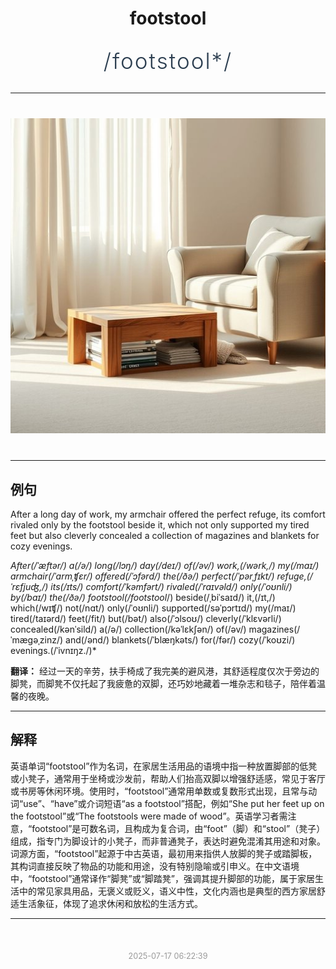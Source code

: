 <div align="center">

# footstool

<div style="margin: 30px 0;">
<h1 style="font-size: 2.5em; font-weight: 300; letter-spacing: 2px; margin: 0; color: #2c3e50;">
/footstool*/
</h1>
</div>

</div>

---

<div align="center" style="margin: 40px 0;">

![footstool](images/footstool.png)

</div>

---

## 例句

After a long day of work, my armchair offered the perfect refuge, its comfort rivaled only by the footstool beside it, which not only supported my tired feet but also cleverly concealed a collection of magazines and blankets for cozy evenings.

*After(/ˈæftər/) a(/ə/) long(/lɔŋ/) day(/deɪ/) of(/əv/) work,(/wərk,/) my(/maɪ/) armchair(/ˈɑrmˌʧɛr/) offered(/ˈɔfərd/) the(/ðə/) perfect(/ˈpərˌfɪkt/) refuge,(/ˈrɛfjuʤ,/) its(/ɪts/) comfort(/ˈkəmfərt/) rivaled(/ˈraɪvəld/) only(/ˈoʊnli/) by(/baɪ/) the(/ðə/) footstool(/footstool*/) beside(/ˌbiˈsaɪd/) it,(/ɪt,/) which(/wɪʧ/) not(/nɑt/) only(/ˈoʊnli/) supported(/səˈpɔrtɪd/) my(/maɪ/) tired(/taɪərd/) feet(/fit/) but(/bət/) also(/ˈɔlsoʊ/) cleverly(/ˈklɛvərli/) concealed(/kənˈsild/) a(/ə/) collection(/kəˈlɛkʃən/) of(/əv/) magazines(/ˈmægəˌzinz/) and(/ənd/) blankets(/ˈblæŋkəts/) for(/fər/) cozy(/ˈkoʊzi/) evenings.(/ˈivnɪŋz./)*

**翻译：** 经过一天的辛劳，扶手椅成了我完美的避风港，其舒适程度仅次于旁边的脚凳，而脚凳不仅托起了我疲惫的双脚，还巧妙地藏着一堆杂志和毯子，陪伴着温馨的夜晚。

---

## 解释

英语单词“footstool”作为名词，在家居生活用品的语境中指一种放置脚部的低凳或小凳子，通常用于坐椅或沙发前，帮助人们抬高双脚以增强舒适感，常见于客厅或书房等休闲环境。使用时，“footstool”通常用单数或复数形式出现，且常与动词“use”、“have”或介词短语“as a footstool”搭配，例如“She put her feet up on the footstool”或“The footstools were made of wood”。英语学习者需注意，“footstool”是可数名词，且构成为复合词，由“foot”（脚）和“stool”（凳子）组成，指专门为脚设计的小凳子，而非普通凳子，表达时避免混淆其用途和对象。词源方面，“footstool”起源于中古英语，最初用来指供人放脚的凳子或踏脚板，其构词直接反映了物品的功能和用途，没有特别隐喻或引申义。在中文语境中，“footstool”通常译作“脚凳”或“脚踏凳”，强调其提升脚部的功能，属于家居生活中的常见家具用品，无褒义或贬义，语义中性，文化内涵也是典型的西方家居舒适生活象征，体现了追求休闲和放松的生活方式。


---

<div align="center" style="margin-top: 50px;">
<small style="color: #999; font-size: 0.9em;">2025-07-17 06:22:39</small>
</div>
